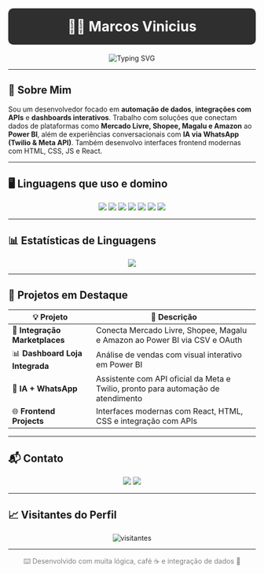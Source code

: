 <!-- HEADER -->
<h1 align="center" style="background-color:#2f2f2f; color:#ffffff; padding: 20px; border-radius: 10px;">👨‍💻 Marcos Vinicius</h1>

<p align="center">
  <img src="https://readme-typing-svg.herokuapp.com?font=Fira+Code&duration=3000&pause=1000&color=00FF99&center=true&vCenter=true&width=435&lines=Desenvolvedor+Fullstack;Power+BI+%7C+API+%7C+Frontend;Automação+de+dados+e+Integrações" alt="Typing SVG" />
</p>

---

## 🧠 Sobre Mim

Sou um desenvolvedor focado em **automação de dados**, **integrações com APIs** e **dashboards interativos**. Trabalho com soluções que conectam dados de plataformas como **Mercado Livre, Shopee, Magalu e Amazon** ao **Power BI**, além de experiências conversacionais com **IA via WhatsApp (Twilio & Meta API)**. Também desenvolvo interfaces frontend modernas com HTML, CSS, JS e React.

---

## 🖥️ Linguagens que uso e domino

<div align="center">
  <img src="https://img.shields.io/badge/JavaScript-F7DF1E?style=for-the-badge&logo=javascript&logoColor=black"/>
  <img src="https://img.shields.io/badge/Python-3776AB?style=for-the-badge&logo=python&logoColor=white"/>
  <img src="https://img.shields.io/badge/Power%20BI-F2C811?style=for-the-badge&logo=powerbi&logoColor=black"/>
  <img src="https://img.shields.io/badge/Node.js-339933?style=for-the-badge&logo=node.js&logoColor=white"/>
  <img src="https://img.shields.io/badge/React-20232A?style=for-the-badge&logo=react&logoColor=61DAFB"/>
  <img src="https://img.shields.io/badge/HTML5-E34F26?style=for-the-badge&logo=html5&logoColor=white"/>
  <img src="https://img.shields.io/badge/CSS3-1572B6?style=for-the-badge&logo=css3&logoColor=white"/>
</div>

---

## 📊 Estatísticas de Linguagens

<p align="center">
  <img src="https://github-readme-stats.vercel.app/api/top-langs/?username=marcozmr&layout=compact&langs_count=8&theme=graywhite" />
</p>

---

## 🚀 Projetos em Destaque

| 💡 Projeto | 🔎 Descrição |
|-----------|-------------|
| 🔗 **Integração Marketplaces** | Conecta Mercado Livre, Shopee, Magalu e Amazon ao Power BI via CSV e OAuth |
| 📊 **Dashboard Loja Integrada** | Análise de vendas com visual interativo em Power BI |
| 🤖 **IA + WhatsApp** | Assistente com API oficial da Meta e Twilio, pronto para automação de atendimento |
| 🌐 **Frontend Projects** | Interfaces modernas com React, HTML, CSS e integração com APIs |

---

## 📬 Contato

<div align="center">
  <a href="mailto:mr.vinicius@icloud.com"><img src="https://img.shields.io/badge/Email-mr.vinicius@icloud.com-blue?style=for-the-badge&logo=gmail&logoColor=white"></a>
  <a href="https://wa.me/5516982319218"><img src="https://img.shields.io/badge/WhatsApp-(16)%2098231--9218-25D366?style=for-the-badge&logo=whatsapp&logoColor=white"></a>
</div>

---

## 📈 Visitantes do Perfil

<p align="center">
  <img src="https://komarev.com/ghpvc/?username=marcozmr&style=flat-square&color=gray" alt="visitantes"/>
</p>

---

<p align="center" style="color:gray;">
  ⌨️ Desenvolvido com muita lógica, café ☕ e integração de dados 📡
</p>

